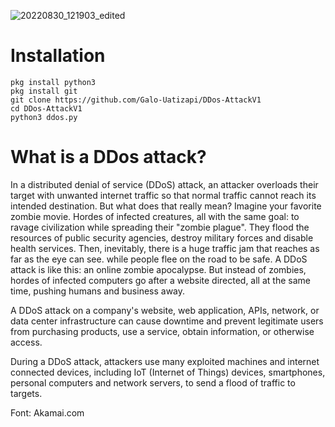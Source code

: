 </span>

![20220830_121903_edited](https://user-images.githubusercontent.com/100638890/187502621-8d35111c-7284-4c54-8915-b83ccecad909.jpg)


# Installation 
```pkg upgrade && pkg update -y
pkg install python3
pkg install git
git clone https://github.com/Galo-Uatizapi/DDos-AttackV1
cd DDos-AttackV1
python3 ddos.py
```

# What is a DDos attack?

In a distributed denial of service (DDoS) attack, an attacker overloads their target with unwanted internet traffic so that normal traffic cannot reach its intended destination.
But what does that really mean? Imagine your favorite zombie movie. Hordes of infected creatures, all with the same goal: to ravage civilization while spreading their "zombie plague".
They flood the resources of public security agencies, destroy military forces and disable health services. Then, inevitably, there is a huge traffic jam that reaches as far as the eye can see.
while people flee on the road to be safe. A DDoS attack is like this: an online zombie apocalypse. But instead of zombies, hordes of infected computers go after a website directed, all at the same time, pushing humans and business away.

A DDoS attack on a company's website, web application, APIs, network, or data center infrastructure can cause downtime and prevent legitimate users from purchasing products, use a service, obtain information, or otherwise access.

During a DDoS attack, attackers use many exploited machines and internet connected devices, including IoT (Internet of Things) devices, smartphones, personal computers and network servers, to send a flood of traffic to targets.

Font: Akamai.com
